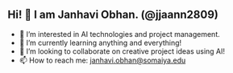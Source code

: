 ## Hi! 👋  I am Janhavi Obhan. (@jjaann2809)
- 👀 I’m interested in AI technologies and project management.
- 🌱 I’m currently learning anything and everything!
- 💞️ I’m looking to collaborate on creative project ideas using AI!
- 📫 How to reach me: janhavi.obhan@somaiya.edu

<!---
jjaann2809/jjaann2809 is a ✨ special ✨ repository because its `README.md` (this file) appears on your GitHub profile.
You can click the Preview link to take a look at your changes.
--->
